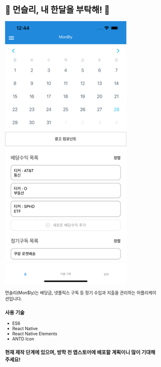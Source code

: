 # 📅 먼슬리, 내 한달을 부탁해! 💸

<img src = "./prototype.png" width = "400">

먼슬리(Mon$ly)는 배당금, 넷플릭스 구독 등 정기 수입과 지출을 관리하는 어플리케이션입니다.

### 사용 기술

- ES6
- React Native
- React Native Elements
- ANTD Icon

### 현재 제작 단계에 있으며, 방학 전 앱스토어에 배포할 계획이니 많이 기대해주세요!
